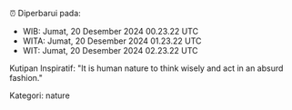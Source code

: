 ⏰ Diperbarui pada:
- WIB: Jumat, 20 Desember 2024 00.23.22 UTC
- WITA: Jumat, 20 Desember 2024 01.23.22 UTC
- WIT: Jumat, 20 Desember 2024 02.23.22 UTC

Kutipan Inspiratif:
"It is human nature to think wisely and act in an absurd fashion."


Kategori: nature


